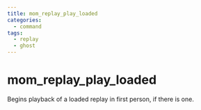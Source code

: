 ```yaml
---
title: mom_replay_play_loaded
categories:
  - command
tags:
  - replay
  - ghost
---
```


# mom_replay_play_loaded

Begins playback of a loaded replay in first person, if there is one.
